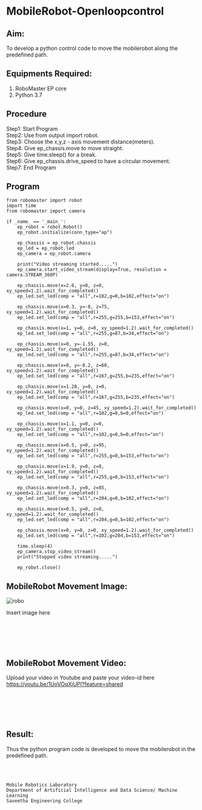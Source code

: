 # MobileRobot-Openloopcontrol
## Aim:

To develop a python control code to move the mobilerobot along the predefined path.

## Equipments Required:
1. RoboMaster EP core
2. Python 3.7

## Procedure

Step1: Start Program
<br/>
Step2: Use from output import robot.
<br/>
Step3: Choose the x,y,z - axis movement distance(meters).
<br/>
Step4: Give ep_chassis.move to move straight.
<br/>
Step5: Give time.sleep() for a break.
<br/>
Step6: Give ep_chassis.drive_speed to have a circular movement.
<br/>
Step7: End Program
<br/>
## Program
```
from robomaster import robot
import time
from robomaster import camera

if _name_ == '_main_':
    ep_robot = robot.Robot()
    ep_robot.initialize(conn_type="ap")

    ep_chassis = ep_robot.chassis
    ep_led = ep_robot.led
    ep_camera = ep_robot.camera

    print("Video streaming started.....")
    ep_camera.start_video_stream(display=True, resolution = camera.STREAM_360P)

    ep_chassis.move(x=2.6, y=0, z=0, xy_speed=1.2).wait_for_completed()
    ep_led.set_led(comp = "all",r=102,g=0,b=102,effect="on")

    ep_chassis.move(x=0.3, y=-0, z=75, xy_speed=1.2).wait_for_completed()
    ep_led.set_led(comp = "all",r=255,g=255,b=153,effect="on")

    ep_chassis.move(x=1, y=0, z=0, xy_speed=1.2).wait_for_completed()
    ep_led.set_led(comp = "all",r=255,g=87,b=34,effect="on")

    ep_chassis.move(x=0, y=-1.55, z=0, xy_speed=1.2).wait_for_completed()
    ep_led.set_led(comp = "all",r=255,g=87,b=34,effect="on")

    ep_chassis.move(x=0, y=-0.2, z=60, xy_speed=1.2).wait_for_completed()
    ep_led.set_led(comp = "all",r=167,g=255,b=235,effect="on")

    ep_chassis.move(x=1.28, y=0, z=0, xy_speed=1.2).wait_for_completed()
    ep_led.set_led(comp = "all",r=167,g=255,b=235,effect="on")

    ep_chassis.move(x=0, y=0, z=45, xy_speed=1.2).wait_for_completed()
    ep_led.set_led(comp = "all",r=102,g=0,b=0,effect="on")

    ep_chassis.move(x=1.1, y=0, z=0, xy_speed=1.2).wait_for_completed()
    ep_led.set_led(comp = "all",r=102,g=0,b=0,effect="on")

    ep_chassis.move(x=0.5, y=0, z=95, xy_speed=1.2).wait_for_completed()
    ep_led.set_led(comp = "all",r=255,g=0,b=153,effect="on")

    ep_chassis.move(x=1.9, y=0, z=0, xy_speed=1.2).wait_for_completed()
    ep_led.set_led(comp = "all",r=255,g=0,b=153,effect="on")

    ep_chassis.move(x=0.3, y=0, z=85, xy_speed=1.2).wait_for_completed()
    ep_led.set_led(comp = "all",r=204,g=0,b=102,effect="on")

    ep_chassis.move(x=0.5, y=0, z=0, xy_speed=1.2).wait_for_completed()
    ep_led.set_led(comp = "all",r=204,g=0,b=102,effect="on")

    ep_chassis.move(x=0, y=0, z=0, xy_speed=1.2).wait_for_completed()
    ep_led.set_led(comp = "all",r=102,g=204,b=153,effect="on")

    time.sleep(4)
    ep_camera.stop_video_stream()
    print("Stopped video streaming.....")

    ep_robot.close()
```

## MobileRobot Movement Image:

![robo](./img/robomaster.png)

Insert image here


<br/>
<br/>
<br/>
<br/>

## MobileRobot Movement Video:

Upload your video in Youtube and paste your video-id here
https://youtu.be/1UoVOqXiUPI?feature=shared

<br/>
<br/>
<br/>
<br/>

## Result:
Thus the python program code is developed to move the mobilerobot in the predefined path.


<br/>
<br/>

```
Mobile Robotics Laboratory
Department of Artificial Intelligence and Data Science/ Machine Learning
Saveetha Engineering College
```
